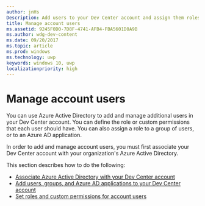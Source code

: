 ```yaml
---
author: jnHs
Description: Add users to your Dev Center account and assign them roles with specific permissions.
title: Manage account users
ms.assetid: 9245F0D0-7D8F-4741-AFB4-FBA5601D0A9B
ms.author: wdg-dev-content
ms.date: 09/20/2017
ms.topic: article
ms.prod: windows
ms.technology: uwp
keywords: windows 10, uwp
localizationpriority: high
---
```


# Manage account users

You can use Azure Active Directory to add and manage additional users in your Dev Center account. You can define the role or custom permissions that each user should have. You can also assign a role to a group of users, or to an Azure AD application.

In order to add and manage account users, you must first associate your Dev Center account with your organization's Azure Active Directory. 

This section describes how to do the following:

-   [Associate Azure Active Directory with your Dev Center account](associate-azure-ad-with-dev-center.md)
-   [Add users, groups, and Azure AD applications to your Dev Center account](add-users-groups-and-azure-ad-applications.md)
-   [Set roles and custom permissions for account users](set-custom-permissions-for-account-users.md)


